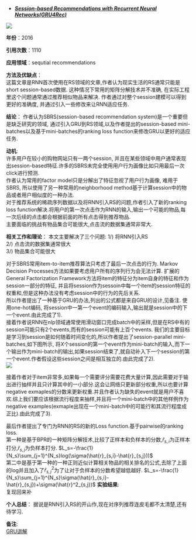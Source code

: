 + ***[Session-based Recommendations with Recurrent Neural Networks(GRU4Rec)](https://arxiv.org/abs/1511.06939)***   

![](https://paperrecord.oss-cn-shanghai.aliyuncs.com/202204081324456.PNG)

**年份**：2016  

**引用次数**：1110  

**应用领域**：sequtial recommendations

**方法及优缺点**：  
这篇文章是RNN首次使用在RS领域的文章,作者认为现实生活的RS通常只能是 short session-based数据. 这种情况下常用的矩阵分解技术并不准确, 在实际工程里这个问题通常通过推荐相似物品来解决. 作者通过对整个session建模可以得到更好的准确度, 并通过引入一些修改来让RNN适应任务.  

**结论**：
作者认为SBRS(session-based recommendation system)是一个重要但是缺乏研究的领域, 通过引入GRU到RS领域,以及作者提出的session-based mini-batches以及基于mini-batches的ranking loss function来修改GRU以更好的适应任务.  

**动机**:  
许多用户在较小的购物网站只有一两个session, 并且在某些领域中用户通常表现出session-based特征.许多的SBRS未完全使用用户行为画像比如只用最后一次click进行预测.  
作者认为常用的factor model只是分解出了特征忽视了用户行为画像, 难用于SBRS,  所以使用了另一种常用的neighborhood method基于计算session中的物品或者用户相似度的一种办法.  
对于推荐系统的稀疏序列数据以及将RNN引入RS的问题,作者引入了新的ranking loss function解决.将用户的第一次点击作为RNN的输入,输出一个可能的物品,每一次后续的点击都会根据前面的所有点击得到推荐物品.  
主要面临的挑战有物品集合可能很大,点击流的数据集通常非常大.


**相关工作和理论**：
本文主要解决了三个问题:
1/) 将RNN引入RS  
2/) 点击流的数据集通常很大    
3/) 物品集合可能很大   

对于SBRS常用item-to-item推荐算法只考虑了最后一次点击的行为. Markov Decision Processes方法如果要考虑用户所有的序列行为会无法计算. 扩展的General Factorization Framework方法将item的特征分为item自身的特征和作为session一部分的特征, 并且将session作为sessoin中每一个item的session特征的权重和,但是这种办法没有考虑session中的行为的先后关系.  
所以作者提出了一种基于GRU的办法,列出的公式都是来自GRU的设计,见备注. 使用one-hot编码, 将session中一第一个event的编码输入,输出就是session中的下一个event.由此完成了1).  
接着作者说RNN在nlp领域通常使用滑动窗口完成batch中的采样,但是在RS中有的session可能只有2个events,而有的session可能有上百个events. 我们的主要目标是学习到session是如何随着时间变化的,所以作者提出了session-parallel mini-batches,如下图所示, 将$X$个session的第一个event作为mini-batch的输入,而下一个输出作为mini-batch的输出,如果session结束了,就自动补入下一个session的第一个event.作者假设这些session之间是相互独立的.由此完成了2).    
![](https://paperrecord.oss-cn-shanghai.aliyuncs.com/202204081324773.PNG)    

接着作者对于item非常多,如果每一个需要评分需要花费大量计算,因此需要对于输出进行抽样并且只计算其中的一小部分.这会让网络只更新部分权重,所以也要计算negative exmaples的分数来更新权重.并且作者认为缺失的event就是用户不喜欢.综上我们要应该根据流行程度来抽样,并且将一个mini-batch中的其他样例作为negative examples(exmaple出现在一个mini-batch中的可能行和其流行程度成正比).由此完成了3).

最后作者提出了专门为RNN的RS的新的Loss function.基于pairwise的ranking loss.  
第一种是基于BPR的一种矩阵分解技术,比较了正样本和负样本的分数,$\hat{r}_{s,i}$为正样本打分,$\hat{r}_{s,j}$为负样本打分.
$L_s=-\frac{1}{N_s}\sum_{j=1}^{N_s}log(\sigma(\hat{r}_{s,i}-\hat{r}_{s,j}))$  
第二中是基于第一种的一种正则近似计算相关物品的相关排名的公式,去除了上面的log并且加入了$\hat{r}^2_{s,j}$为了让对于负样本的分数希望越低越好.
$L_s=-\frac{1}{N_s}\sum_{j=1}^{N_s}\sigma(\hat{r}_{s,i}-\hat{r}_{s,j})+\sigma(\hat{r}^2_{s,j})$ 
**实验结果**:  
复现回来补

**个人总结**： 
据说是RNN引入RS的开山作,现在对序列推荐连皮毛都不太清楚,还有待学习.

**备注**:  
[GRU讲解](https://www.youtube.com/watch?v=T8mGfIy9dWM&t=1952s)
